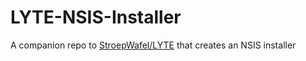 # LYTE-NSIS-Installer
A companion repo to [StroepWafel/LYTE](https://github.com/StroepWafel/LYTE) that creates an NSIS installer
